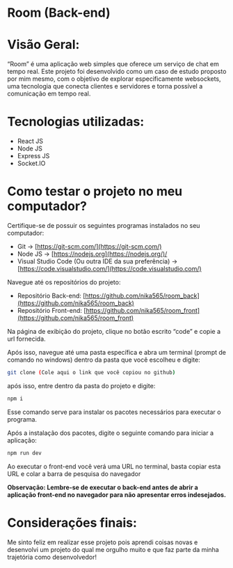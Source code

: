 # Room (Back-end)

# Visão Geral:

“Room” é uma aplicação web simples que oferece um serviço de chat em tempo real. Este projeto foi desenvolvido como um caso de estudo proposto por mim mesmo, com o objetivo de explorar especificamente websockets, uma tecnologia que conecta clientes e servidores e torna possível a comunicação em tempo real.

# Tecnologias utilizadas:

- React JS
- Node JS
- Express JS
- Socket.IO

# Como testar o projeto no meu computador?

Certifique-se de possuir os seguintes programas instalados no seu computador:

- Git → [https://git-scm.com/](https://git-scm.com/)
- Node JS → [https://nodejs.org](https://nodejs.org/)/
- Visual Studio Code (Ou outra IDE da sua preferência) → [https://code.visualstudio.com/](https://code.visualstudio.com/)

Navegue até os repositórios do projeto:

- Repositório Back-end: [https://github.com/nika565/room_back](https://github.com/nika565/room_back)
- Repositório Front-end: [https://github.com/nika565/room_front](https://github.com/nika565/room_front)

Na página de exibição do projeto, clique no botão escrito “code” e copie a url fornecida.

Após isso, navegue até uma pasta específica e abra um terminal (prompt de comando no windows) dentro da pasta que você escolheu e digite:

```bash
git clone (Cole aqui o link que você copiou no github)
```

após isso, entre dentro da pasta do projeto e digite:

```bash
npm i
```

Esse comando serve para instalar os pacotes necessários para executar o programa.

Após a instalação dos pacotes, digite o seguinte comando para iniciar a aplicação:

```bash
npm run dev
```

Ao executar o front-end você verá uma URL no terminal, basta copiar esta URL e colar a barra de pesquisa do navegador

**Observação: Lembre-se de executar o back-end antes de abrir a aplicação front-end no navegador para não apresentar erros indesejados.**

# Considerações finais:

Me sinto feliz em realizar esse projeto pois aprendi coisas novas e desenvolvi um projeto do qual me orgulho muito e que faz parte da minha trajetória como desenvolvedor! 

